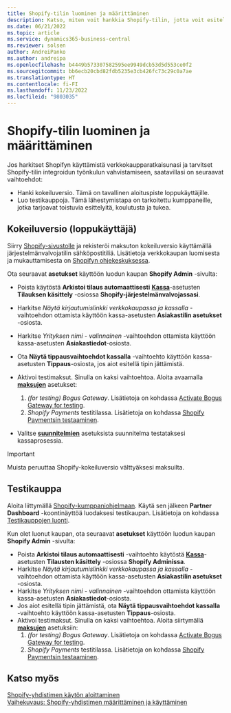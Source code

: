 ```yaml
---
title: Shopify-tilin luominen ja määrittäminen
description: Katso, miten voit hankkia Shopify-tilin, jotta voit esitellä Shopifyn ja Business Centralin integroinnin työnkulkua.
ms.date: 06/21/2022
ms.topic: article
ms.service: dynamics365-business-central
ms.reviewer: solsen
author: AndreiPanko
ms.author: andreipa
ms.openlocfilehash: b4449b573307582595ee9949dcb53d5d553ce0f2
ms.sourcegitcommit: bb6ecb20cbd82fdb5235e3cb426fc73c29c0a7ae
ms.translationtype: HT
ms.contentlocale: fi-FI
ms.lasthandoff: 11/23/2022
ms.locfileid: "9803035"
---
```

# <a name="create-and-set-up-a-shopify-account"></a>Shopify-tilin luominen ja määrittäminen

Jos harkitset Shopifyn käyttämistä verkkokaupparatkaisunasi ja tarvitset Shopify-tilin integroidun työnkulun vahvistamiseen, saatavillasi on seuraavat vaihtoehdot:

- Hanki kokeiluversio. Tämä on tavallinen aloituspiste loppukäyttäjille.  
- Luo testikauppoja. Tämä lähestymistapa on tarkoitettu kumppaneille, jotka tarjoavat toistuvia esittelyitä, koulutusta ja tukea.

## <a name="trial-end-user"></a>Kokeiluversio (loppukäyttäjä)

Siirry [Shopify-sivustolle](https://www.shopify.com) ja rekisteröi maksuton kokeiluversio käyttämällä järjestelmänvalvojatilin sähköpostitiliä. Lisätietoja verkkokaupan luomisesta ja mukauttamisesta on [Shopifyn ohjekeskuksessa](https://help.shopify.com/).

Ota seuraavat **asetukset** käyttöön luodun kaupan **Shopify Admin** -sivulta:

- Poista käytöstä **Arkistoi tilaus automaattisesti** [**Kassa**](https://www.shopify.com/admin/settings/checkout)-asetusten **Tilauksen käsittely** -osiossa **Shopify-järjestelmänvalvojassasi**.
- Harkitse *Näytä kirjautumislinkki verkkokaupassa ja kassalla* -vaihtoehdon ottamista käyttöön kassa-asetusten **Asiakastilin asetukset** -osiosta.
- Harkitse *Yrityksen nimi - valinnainen* -vaihtoehdon ottamista käyttöön kassa-asetusten **Asiakastiedot**-osiosta.
- Ota **Näytä tippausvaihtoehdot kassalla** -vaihtoehto käyttöön kassa-asetusten **Tippaus**-osiosta, jos aiot esitellä tipin jättämistä.
- Aktivoi testimaksut. Sinulla on kaksi vaihtoehtoa. Aloita avaamalla [**maksujen**](https://www.shopify.com/admin/settings/payments) asetukset:  
  1. *(for testing) Bogus Gateway*. Lisätietoja on kohdassa [Activate Bogus Gateway for testing](https://help.shopify.com/en/manual/checkout-settings/test-orders#place-a-test-order-by-simulating-a-transaction).
  2. *Shopify Payments* testitilassa. Lisätietoja on kohdassa [Shopify Paymentsin testaaminen](https://help.shopify.com/en/manual/payments/shopify-payments/testing-shopify-payments).

- Valitse [**suunnitelmien**](https://www.shopify.com/admin/settings/plan) asetuksista suunnitelma testataksesi kassaprosessia.

> [!Important]  
> Muista peruuttaa Shopify-kokeiluversio välttyäksesi maksuilta.

## <a name="development-store"></a>Testikauppa

Aloita liittymällä [Shopify-kumppaniohjelmaan](https://help.shopify.com/partners/about). Käytä sen jälkeen **Partner Dashboard** -koontinäyttöä luodaksesi testikaupan. Lisätietoja on kohdassa [Testikauppojen luonti](https://help.shopify.com/partners/dashboard/managing-stores/development-stores).

Kun olet luonut kaupan, ota seuraavat **asetukset** käyttöön luodun kaupan **Shopify Admin** -sivulta:

- Poista **Arkistoi tilaus automaattisesti** -vaihtoehto käytöstä [**Kassa**](https://www.shopify.com/admin/settings/checkout)-asetusten **Tilausten käsittely** -osiossa **Shopify Adminissa**.
- Harkitse *Näytä kirjautumislinkki verkkokaupassa ja kassalla* -vaihtoehdon ottamista käyttöön kassa-asetusten **Asiakastilin asetukset** -osiosta.
- Harkitse *Yrityksen nimi - valinnainen* -vaihtoehdon ottamista käyttöön kassa-asetusten **Asiakastiedot**-osiosta.
- Jos aiot esitellä tipin jättämistä, ota **Näytä tippausvaihtoehdot kassalla** -vaihtoehto käyttöön kassa-asetusten **Tippaus**-osiosta.
- Aktivoi testimaksut. Sinulla on kaksi vaihtoehtoa. Aloita siirtymällä [**maksujen**](https://www.shopify.com/admin/settings/payments) asetuksiin:  
  1. *(for testing) Bogus Gateway*. Lisätietoja on kohdassa [Activate Bogus Gateway for testing](https://help.shopify.com/en/manual/checkout-settings/test-orders#place-a-test-order-by-simulating-a-transaction).
  2. *Shopify Payments* testitilassa. Lisätietoja on kohdassa [Shopify Paymentsin testaaminen](https://help.shopify.com/en/manual/payments/shopify-payments/testing-shopify-payments).

## <a name="see-also"></a>Katso myös

[Shopify-yhdistimen käytön aloittaminen](get-started.md)  
[Vaihekuvaus: Shopify-yhdistimen määrittäminen ja käyttäminen](walkthrough-setting-up-and-using-shopify.md)
